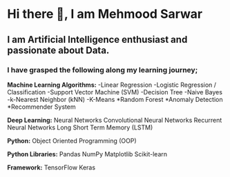 # Hi there 👋, I am Mehmood Sarwar
## I am Artificial Intelligence enthusiast and passionate about Data.

### I have grasped the following along my learning journey;

**Machine Learning Algorithms:**
-Linear Regression
-Logistic Regression / Classification
-Support Vector Machine (SVM)
-Decision Tree
-Naive Bayes
-k-Nearest Neighbor (kNN)
-K-Means
*Random Forest
*Anomaly Detection
*Recommender System

**Deep Learning:**
Neural Networks
Convolutional Neural Networks
Recurrent Neural Networks
Long Short Term Memory (LSTM)

**Python:**
Object Oriented Programming (OOP)

**Python Libraries:**
Pandas
NumPy
Matplotlib
Scikit-learn

**Framework:**
TensorFlow
Keras
